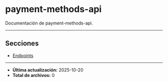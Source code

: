 # payment-methods-api

Documentación de payment-methods-api.

---

## Secciones

- [Endpoints](./Endpoints/README.md)

---

- **Última actualización:** 2025-10-20  
- **Total de archivos:** 0
